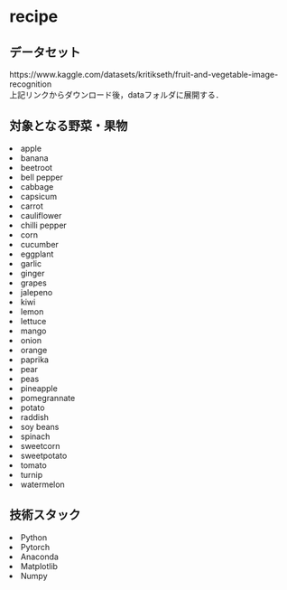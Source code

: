 # recipe

<h2>データセット</h2>
https://www.kaggle.com/datasets/kritikseth/fruit-and-vegetable-image-recognition <br>
上記リンクからダウンロード後，dataフォルダに展開する．

<h2>対象となる野菜・果物</h2>
<li>apple</li>
<li>banana</li>
<li>beetroot</li>
<li>bell pepper</li>
<li>cabbage</li>
<li>capsicum</li>
<li>carrot</li>
<li>cauliflower</li>
<li>chilli pepper</li>
<li>corn</li>
<li>cucumber</li>
<li>eggplant</li>
<li>garlic</li>
<li>ginger</li>
<li>grapes</li>
<li>jalepeno</li>
<li>kiwi</li>
<li>lemon</li>
<li>lettuce</li>
<li>mango</li>
<li>onion</li>
<li>orange</li>
<li>paprika</li>
<li>pear</li>
<li>peas</li>
<li>pineapple</li>
<li>pomegrannate</li>
<li>potato</li>
<li>raddish</li>
<li>soy beans</li>
<li>spinach</li>
<li>sweetcorn</li>
<li>sweetpotato</li>
<li>tomato</li>
<li>turnip</li>
<li>watermelon</li>

<h2>技術スタック</h2>
<li>Python</li>
<li>Pytorch</li>
<li>Anaconda</li>
<li>Matplotlib</li>
<li>Numpy</li>
